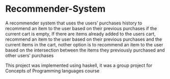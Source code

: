 # Recommender-System
A recommender system that uses the users’ purchases history to recommend an item to the user based on their previous purchases if the current cart is empty, If there are items already added to the users cart, recommend an item to the user based on their previous purchases and the current items in the cart, nother option is to recommend an item to the user based on the intersection between the items they previously purchased and other users’ purchases

This project was implemented using haskell, it was a group project for Concepts of Programming languages course
